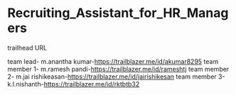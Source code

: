 # Recruiting_Assistant_for_HR_Managers
trailhead URL

team lead- m.anantha kumar-https://trailblazer.me/id/akumar8295
team member 1- m.ramesh pandi-https://trailblazer.me/id/rameshtj
team member 2- m.jai rishikeasan-https://trailblazer.me/id/jairishikesan
team member 3-k.l.nishanth-https://trailblazer.me/id/rktbtb32

